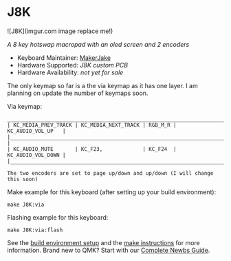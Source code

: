 # J8K

![J8K](imgur.com image replace me!)

*A 8 key hotswap macropad with an oled screen and 2 encoders*

* Keyboard Maintainer: [MakerJake](https://github.com/yourusername)
* Hardware Supported: *J8K custom PCB*
* Hardware Availability: *not yet for sale*

The only keymap so far is a the via keymap as it has one layer. I am planning on update the number of keymaps soon. 

Via keymap:

    ___________________________________________________________________________
    | KC_MEDIA_PREV_TRACK | KC_MEDIA_NEXT_TRACK | RGB_M_R | KC_AUDIO_VOL_UP   |
    |________________________________________________________________________ |
    | KC_AUDIO_MUTE       | KC_F23,             | KC_F24  | KC_AUDIO_VOL_DOWN |
    |_________________________________________________________________________|
    
    The two encoders are set to page up/down and up/down (I will change this soon)

Make example for this keyboard (after setting up your build environment):

    make J8K:via

Flashing example for this keyboard:

    make J8K:via:flash

See the [build environment setup](https://docs.qmk.fm/#/getting_started_build_tools) and the [make instructions](https://docs.qmk.fm/#/getting_started_make_guide) for more information. Brand new to QMK? Start with our [Complete Newbs Guide](https://docs.qmk.fm/#/newbs).
